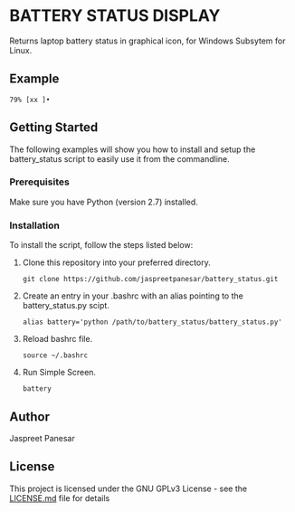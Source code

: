 # BATTERY STATUS DISPLAY

Returns laptop battery status in graphical icon, for Windows Subsytem for Linux. 

## Example
```
79% [xx ]•
```

## Getting Started
The following examples will show you how to install and setup the battery_status script to easily use it from the commandline.

### Prerequisites
Make sure you have Python (version 2.7) installed.


### Installation
To install the script, follow the steps listed below:  

1.  Clone this repository into your preferred directory.  
    ```
    git clone https://github.com/jaspreetpanesar/battery_status.git
    ```

2.  Create an entry in your .bashrc with an alias pointing to the battery_status.py scipt.  
    ```
    alias battery='python /path/to/battery_status/battery_status.py'
    ```

3.  Reload bashrc file.
    ```
    source ~/.bashrc
    ```

4.  Run Simple Screen.
    ```
    battery 
    ```

## Author
Jaspreet Panesar 

## License
This project is licensed under the GNU GPLv3 License - see the [LICENSE.md](LICENSE.md) file for details
